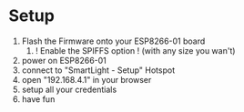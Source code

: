 # Setup
1. Flash the Firmware onto your ESP8266-01 board
	1. ! Enable the SPIFFS option ! (with any size you wan't)
2. power on ESP8266-01
3. connect to "SmartLight - Setup" Hotspot
4. open "192.168.4.1" in your browser
5. setup all your credentials
6. have fun